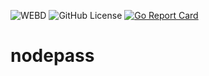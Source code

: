 ![WEBD](https://img.shields.io/badge/Yosebyte-NODEPASS-blue)
![GitHub License](https://img.shields.io/github/license/yosebyte/nodepass)
[![Go Report Card](https://goreportcard.com/badge/github.com/yosebyte/nodepass)](https://goreportcard.com/report/github.com/yosebyte/nodepass)

# nodepass
